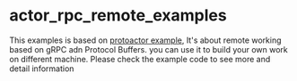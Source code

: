 # actor_rpc_remote_examples

This examples is based on [protoactor example](https://github.com/AsynkronIT/protoactor-go#networking--remoting),
It's about remote working based on gRPC adn Protocol Buffers. you can use it to build your own work on different
machine. Please check the example code to see more and detail information 
